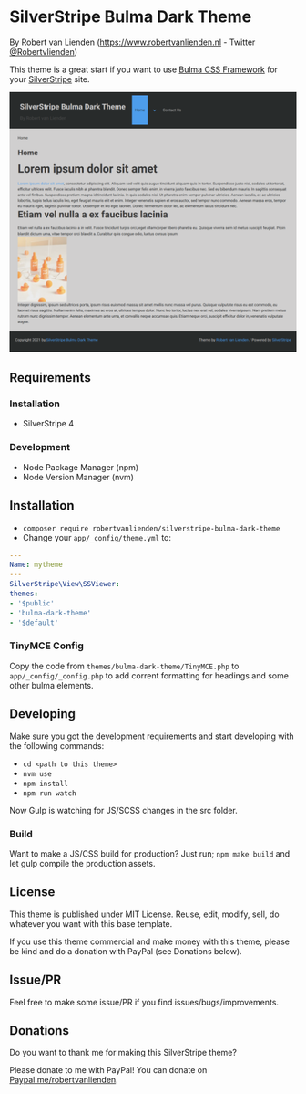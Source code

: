 # SilverStripe Bulma Dark Theme
By Robert van Lienden (https://www.robertvanlienden.nl - Twitter [@Robertvlienden](https://www.twitter.com/robertvlienden))

This theme is a great start if you want to use [Bulma CSS Framework](https://bulma.io/) for your [SilverStripe](https://silverstripe.org) site.

![Screenshot SilverStripe Bulma Dark Theme](screenshots/img_1.png "Screenshot")

## Requirements

### Installation
- SilverStripe 4

### Development
- Node Package Manager (npm)
- Node Version Manager (nvm)

## Installation

- `composer require robertvanlienden/silverstripe-bulma-dark-theme`
- Change your `app/_config/theme.yml` to:
```yaml
---
Name: mytheme
---
SilverStripe\View\SSViewer:
themes:
- '$public'
- 'bulma-dark-theme'
- '$default'

```

### TinyMCE Config

Copy the code from `themes/bulma-dark-theme/TinyMCE.php` to `app/_config/_config.php` to
add corrent formatting for headings and some other bulma elements.

## Developing

Make sure you got the development requirements and start developing with the following commands:

- `cd <path to this theme>`
- `nvm use`
- `npm install`
- `npm run watch`

Now Gulp is watching for JS/SCSS changes in the src folder.

### Build

Want to make a JS/CSS build for production? Just run;
`npm make build` and let gulp compile the production assets.

## License

This theme is published under MIT License.
Reuse, edit, modify, sell, do whatever you want with this base template.

If you use this theme commercial and make money with this theme, please be kind and do a donation with PayPal (see Donations below).

## Issue/PR

Feel free to make some issue/PR if you find issues/bugs/improvements.

## Donations

Do you want to thank me for making this SilverStripe theme?

Please donate to me with PayPal! You can donate on [Paypal.me/robertvanlienden](http://paypal.me/robertvanlienden).
